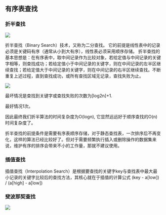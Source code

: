 
## 有序表查找

### 折半查找

![](./images/searching_02.png)

折半查找（Binary Search）技术，又称为二分查找。
它的前提是线性表中的记录必须是关键码有序（通常从小到大有序），线性表必须采用顺序存储。
折半查找的基本思想是：在有序表中，取中间记录作为比较对象，若给定值与中间记录的关键字相等，则查找成功；若给定值小于中间记录的关键字，则在中间记录的左半区继续查找；若给定值大于中间记录的关键字，则在中间记录的右半区继续查找。不断重复上述过程，直到查找成功，或所有查找区域无记录，查找失败为止。

![](./images/searching_03.png)


最坏情况是查找到关键字或查找失败的次数为[log2n]+1.

最好情况1次。

因此最终我们折半算法的时间复杂度为O(logn), 它显然远远好于顺序查找的O(n)时间复杂度了。

折半查找的前提条件是需要有序表顺序存储，对于静态查找表，一次排序后不再变化，这样的算法已经比较好了。但对于需要频繁执行插入或删除操作的数据集来说，维护有序的排序会带来不小的工作量，那就不建议使用。



### 插值查找

插值查找（Interpolation Search）是根据要查找的关键字key与查找表中最大最小记录的关键字比较后的查找方法，其核心就在于插值的计算公式
(key - a[low]) / (a[high] - a[low])



### 斐波那契查找

![](./images/searching_04.png)

